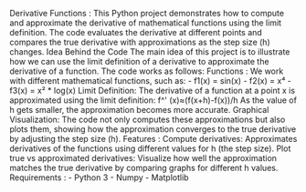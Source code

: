 Derivative Functions : 
     This Python project demonstrates how to compute and approximate the derivative of mathematical functions using the limit definition. The code evaluates the derivative at different points and compares the true derivative with approximations as the step size (h) changes.
     Idea Behind the Code
     The main idea of this project is to illustrate how we can use the limit definition of a derivative to approximate the derivative of a function. The code works as follows:
     Functions : We work with different mathematical functions, such as:
    	- f1(x) = sin(x)
    	- f2(x) = x⁴
    	- f3(x) = x² * log(x)
Limit Definition: The derivative of a function at a point x is approximated using the limit definition:
                                                         f^' (x)≈(f(x+h)-f(x))/h
     As the value of h gets smaller, the approximation becomes more accurate.
Graphical Visualization: 
     The code not only computes these approximations but also plots them, showing how the approximation converges to the true derivative by adjusting the step size (h).
Features : 
	 Compute derivatives: Approximates derivatives of the functions using different values for h (the step size).
	Plot true vs approximated derivatives: Visualize how well the approximation matches the true derivative by comparing graphs for different h values.
Requirements :
	  - Python 3
	  - Numpy
	  - Matplotlib

